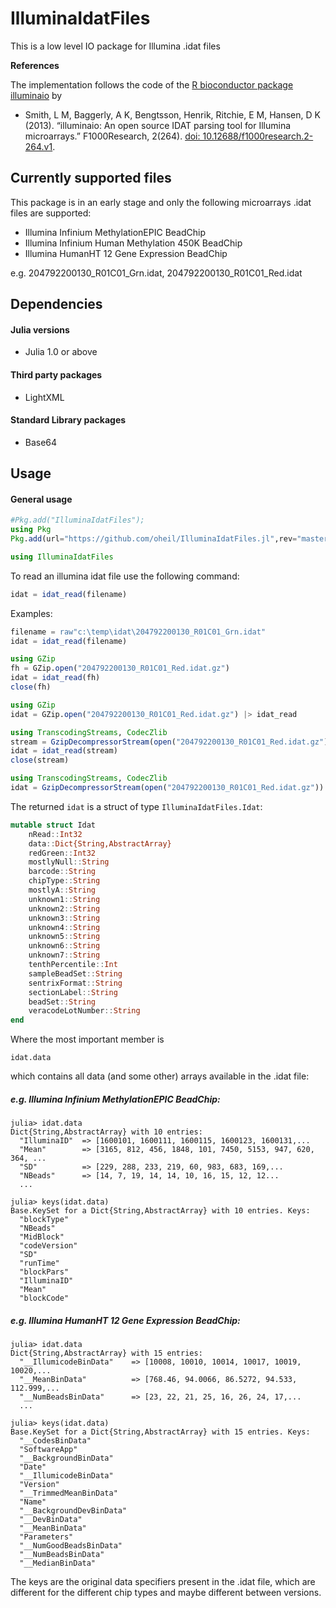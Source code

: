 # IlluminaIdatFiles

This is a low level IO package for Illumina .idat files

**References**

The implementation follows the code of the [R bioconductor package illuminaio](http://www.bioconductor.org/packages/release/bioc/html/illuminaio.html) by 
* Smith, L M, Baggerly, A K, Bengtsson, Henrik, Ritchie, E M, Hansen, D K (2013). “illuminaio: An open source IDAT parsing tool for Illumina microarrays.” F1000Research, 2(264). [doi: 10.12688/f1000research.2-264.v1](https://f1000research.com/articles/2-264). 

## Currently supported files

This package is in an early stage and only the following microarrays .idat files are supported:
* Illumina Infinium MethylationEPIC BeadChip
* Illumina Infinium Human Methylation 450K BeadChip
* Illumina HumanHT 12 Gene Expression BeadChip

e.g. 204792200130_R01C01_Grn.idat, 204792200130_R01C01_Red.idat

## Dependencies

#### Julia versions

* Julia 1.0 or above

#### Third party packages

* LightXML

#### Standard Library packages

* Base64

## Usage

#### General usage
```julia
#Pkg.add("IlluminaIdatFiles");
using Pkg
Pkg.add(url="https://github.com/oheil/IlluminaIdatFiles.jl",rev="master")

using IlluminaIdatFiles
```
To read an illumina idat file use the following command:
```julia
idat = idat_read(filename)
```
Examples:
```julia
filename = raw"c:\temp\idat\204792200130_R01C01_Grn.idat"
idat = idat_read(filename)
```

```julia
using GZip
fh = GZip.open("204792200130_R01C01_Red.idat.gz")
idat = idat_read(fh)
close(fh)
```

```julia
using GZip
idat = GZip.open("204792200130_R01C01_Red.idat.gz") |> idat_read
```

```julia
using TranscodingStreams, CodecZlib
stream = GzipDecompressorStream(open("204792200130_R01C01_Red.idat.gz"))
idat = idat_read(stream)
close(stream)
```

```julia
using TranscodingStreams, CodecZlib
idat = GzipDecompressorStream(open("204792200130_R01C01_Red.idat.gz")) |> idat_read
```

The returned `idat` is a struct of type `IlluminaIdatFiles.Idat`:
```julia
mutable struct Idat
    nRead::Int32
    data::Dict{String,AbstractArray}
    redGreen::Int32
    mostlyNull::String
    barcode::String
    chipType::String
    mostlyA::String
    unknown1::String
    unknown2::String
    unknown3::String
    unknown4::String
    unknown5::String
    unknown6::String
    unknown7::String
    tenthPercentile::Int
    sampleBeadSet::String
    sentrixFormat::String
    sectionLabel::String
    beadSet::String
    veracodeLotNumber::String
end
```
Where the most important member is
```
idat.data
```
which contains all data (and some other) arrays available in the .idat file:
##### e.g. Illumina Infinium MethylationEPIC BeadChip:
```
julia> idat.data
Dict{String,AbstractArray} with 10 entries:
  "IlluminaID"  => [1600101, 1600111, 1600115, 1600123, 1600131,...
  "Mean"        => [3165, 812, 456, 1848, 101, 7450, 5153, 947, 620, 364, ...
  "SD"          => [229, 288, 233, 219, 60, 983, 683, 169,...
  "NBeads"      => [14, 7, 19, 14, 14, 10, 16, 15, 12, 12...
  ...

julia> keys(idat.data)
Base.KeySet for a Dict{String,AbstractArray} with 10 entries. Keys:
  "blockType"
  "NBeads"
  "MidBlock"
  "codeVersion"
  "SD"
  "runTime"
  "blockPars"
  "IlluminaID"
  "Mean"
  "blockCode"
```
##### e.g. Illumina HumanHT 12 Gene Expression BeadChip:
```
julia> idat.data
Dict{String,AbstractArray} with 15 entries:
  "__IllumicodeBinData"    => [10008, 10010, 10014, 10017, 10019, 10020,...
  "__MeanBinData"          => [768.46, 94.0066, 86.5272, 94.533, 112.999,...
  "__NumBeadsBinData"      => [23, 22, 21, 25, 16, 26, 24, 17,...
  ...

julia> keys(idat.data)
Base.KeySet for a Dict{String,AbstractArray} with 15 entries. Keys:
  "__CodesBinData"
  "SoftwareApp"
  "__BackgroundBinData"
  "Date"
  "__IllumicodeBinData"
  "Version"
  "__TrimmedMeanBinData"
  "Name"
  "__BackgroundDevBinData"
  "__DevBinData"
  "__MeanBinData"
  "Parameters"
  "__NumGoodBeadsBinData"
  "__NumBeadsBinData"
  "__MedianBinData"  
```

The keys are the original data specifiers present in the .idat file, which are different for the different chip types and maybe different between versions.

